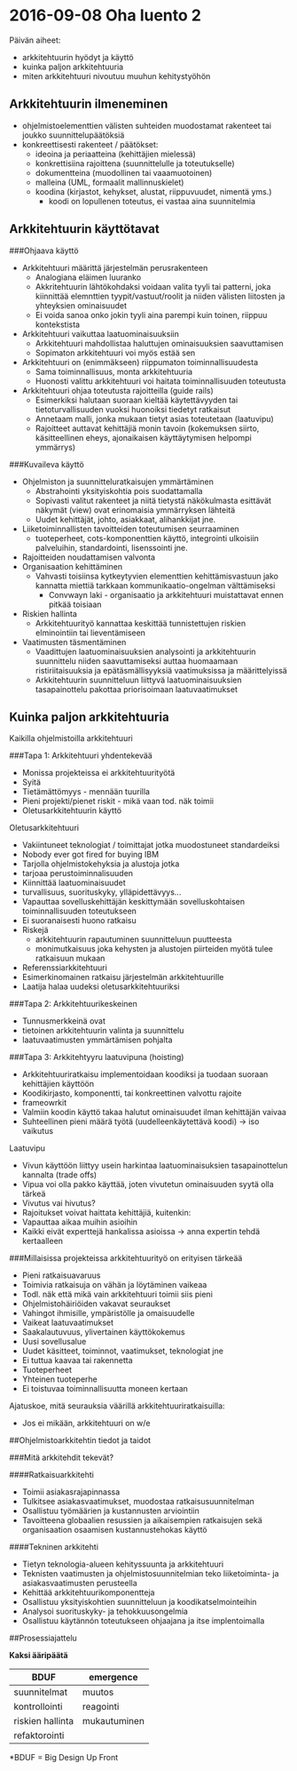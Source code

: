 2016-09-08 Oha luento 2
=======================

Päivän aiheet:
* arkkitehtuurin hyödyt ja käyttö
* kuinka paljon arkkitehtuuria
* miten arkkitehtuuri nivoutuu muuhun kehitystyöhön

Arkkitehtuurin ilmeneminen
--------------------------
* ohjelmistoelementtien välisten suhteiden muodostamat rakenteet tai joukko suunnittelupäätöksiä
* konkreettisesti rakenteet / päätökset:
  * ideoina ja periaatteina (kehittäjien mielessä)
  * konkrettisiina rajoittena (suunnittelulle ja toteutukselle)
  * dokumentteina (muodollinen tai vaaamuotoinen)
  * malleina (UML, formaalit mallinnuskielet)
  * koodina (kirjastot, kehykset, alustat, riippuvuudet, nimentä yms.)
    * koodi on lopullenen toteutus, ei vastaa aina suunnitelmia

Arkkitehtuurin käyttötavat
--------------------------

###Ohjaava käyttö

* Arkkitehtuuri määrittä järjestelmän perusrakenteen
  * Analogiana eläimen luuranko
  * Akkritehtuurin lähtökohdaksi voidaan valita tyyli tai patterni, joka kiinnittää elemnttien tyypit/vastuut/roolit ja niiden välisten liitosten ja yhteyksien ominaisuudet
  * Ei voida sanoa onko jokin tyyli aina parempi kuin toinen, riippuu kontekstista
* Arkkitehtuuri vaikuttaa laatuominaisuuksiin
  * Arkkitehtuuri mahdollistaa haluttujen ominaisuuksien saavuttamisen
  * Sopimaton arkkitehtuuri voi myös estää sen
* Arkkitehtuuri on (enimmäkseen) riippumaton toiminnallisuudesta
  * Sama toiminnallisuus, monta arkkitehtuuria
  * Huonosti valittu arkkitehtuuri voi haitata toiminnallisuuden toteutusta
* Arkkitehtuuri ohjaa toteutusta rajoitteilla (guide rails)
  * Esimerkiksi halutaan suoraan kieltää käytettävyyden tai tietoturvallisuuden vuoksi huonoiksi tiedetyt ratkaisut
  * Annetaam malli, jonka mukaan tietyt asias toteutetaan (laatuvipu)
  * Rajoitteet auttavat kehittäjiä monin tavoin (kokemuksen siirto, käsitteellinen eheys, ajonaikaisen käyttäytymisen helpompi ymmärrys)

###Kuvaileva käyttö

* Ohjelmiston ja suunnitteluratkaisujen ymmärtäminen
  * Abstrahointi yksityiskohtia pois suodattamalla
  * Sopivasti valitut rakenteet ja niitä tietystä näkökulmasta esittävät näkymät (view) ovat erinomaisia ymmärryksen lähteitä
  * Uudet kehittäjät, johto, asiakkaat, alihankkijat jne.
* Liiketoiminnallisten tavoitteiden toteutumisen seurraaminen
  * tuoteperheet, cots-komponenttien käyttö, integrointi ulkoisiin palveluihin, standardointi, lisenssointi jne.
* Rajoitteiden noudattamisen valvonta
* Organisaation kehittäminen
  * Vahvasti toisiinsa kytkeytyvien elementtien kehittämisvastuun jako kannatta miettiä tarkkaan kommunikaatio-ongelman välttämiseksi
    * Convwayn laki - organisaatio ja arkkitehtuuri muistattavat ennen pitkää toisiaan
* Riskien hallinta
  * Arkkitehtuurityö kannattaa keskittää tunnistettujen riskien elminointiin tai lieventämiseen
* Vaatimusten täsmentäminen
  * Vaadittujen laatuominaisuuksien analysointi ja arkkitehtuurin suunnittelu niiden saavuttamiseksi auttaa huomaamaan ristiriitaisuuksia ja epätäsmällisyyksiä vaatimuksissa ja määrittelyissä
  * Arkkitehtuurin suunnitteluun liittyvä laatuominaisuuksien tasapainottelu pakottaa priorisoimaan laatuvaatimukset

Kuinka paljon arkkitehtuuria
----------------------------

Kaikilla ohjelmistoilla arkkitehtuuri

###Tapa 1: Arkkitehtuuri yhdentekevää

* Monissa projekteissa ei arkkitehtuurityötä
* Syitä 
 * Tietämättömyys - mennään tuurilla
 * Pieni projekti/pienet riskit - mikä vaan tod. näk toimii
 * Oletusarkkitehtuurin käyttö

Oletusarkkitehtuuri

* Vakiintuneet teknologiat / toimittajat jotka muodostuneet standardeiksi
 * Nobody ever got fired for buying IBM
* Tarjolla ohjelmistokehyksia ja alustoja jotka
 * tarjoaa perustoiminnalisuuden
 * Kiinnittää laatuominaisuudet
  * turvallisuus, suorituskyky, ylläpidettävyys...
 * Vapauttaa sovelluskehittäjän keskittymään sovelluskohtaisen toiminnallisuuden toteutukseen
* Ei suoranaisesti huono ratkaisu
* Riskejä
  * arkkitehtuurin rapautuminen suunnitteluun puutteesta
  * monimutkaisuus joka kehysten ja alustojen piirteiden myötä tulee ratkaisuun mukaan
* Referenssiarkkitehtuuri
 * Esimerkinomainen ratkaisu järjestelmän arkkitehtuurille
 * Laatija halaa uudeksi oletusarkkitehtuuriksi

###Tapa 2: Arkkitehtuurikeskeinen

* Tunnusmerkkeinä ovat
 * tietoinen arkkitehtuurin valinta ja suunnittelu
 * laatuvaatimusten ymmärtämisen pohjalta

###Tapa 3: Arkkitehtyyru laatuvipuna (hoisting)

* Arkkitehtuuriratkaisu implementoidaan koodiksi ja tuodaan suoraan kehittäjien käyttöön
 * Koodikirjasto, komponentti, tai konkreettinen valvottu rajoite
 * frameowrkit
* Valmiin koodin käyttö takaa halutut ominaisuudet ilman kehittäjän vaivaa
* Suhteellinen pieni määrä työtä (uudelleenkäytettävä koodi) -> iso vaikutus

Laatuvipu
* Vivun käyttöön liittyy usein harkintaa laatuominaisuksien tasapainottelun kannalta (trade offs)
 * Vipua voi olla pakko käyttää, joten vivutetun ominaisuuden syytä olla tärkeä
* Vivutus vai hivutus?
 * Rajoitukset voivat haittata kehittäjiä, kuitenkin:
 * Vapauttaa aikaa muihin asioihin
 * Kaikki eivät experttejä hankalissa asioissa -> anna expertin tehdä kertaalleen

###Millaisissa projekteissa arkkitehtuurityö on erityisen tärkeää

* Pieni ratkaisuavaruus 
 * Toimivia ratkaisuja on vähän ja löytäminen vaikeaa
 * Todl. näk että mikä vain arkkitehtuuri toimii siis pieni
* Ohjelmistohäiriöiden vakavat seuraukset
 * Vahingot ihmisille, ympäristölle ja omaisuudelle
* Vaikeat laatuvaatimukset
 * Saakalautuvuus, ylivertainen käyttökokemus
* Uusi sovellusalue
 * Uudet käsitteet, toiminnot, vaatimukset, teknologiat jne
 * Ei tuttua kaavaa tai rakennetta
* Tuoteperheet
 * Yhteinen tuoteperhe
 * Ei toistuvaa toiminnallisuutta moneen kertaan

Ajatuskoe, mitä seurauksia väärillä arkkitehtuuriratkaisuilla:
* Jos ei mikään, arkkitehtuuri on w/e

##Ohjelmistoarkkitehtin tiedot ja taidot

###Mitä arkkitehdit tekevät?

####Ratkaisuarkkitehti
* Toimii asiakasrajapinnassa
* Tulkitsee asiakasvaatimukset, muodostaa ratkaisusuunnitelman
* Osallistuu työmäärien ja kustannusten arviointiin
* Tavoitteena globaalien resussien ja aikaisempien ratkaisujen sekä organisaation osaamisen kustannustehokas käyttö

####Tekninen arkkitehti
* Tietyn teknologia-alueen kehityssuunta ja arkkitehtuuri
* Teknisten vaatimusten ja ohjelmistosuunnitelmian teko liiketoiminta- ja asiakasvaatimusten perusteella
* Kehittää arkkitehtuurikomponentteja
* Osallistuu yksityiskohtien suunnitteluun ja koodikatselmointeihin
* Analysoi suorituskyky- ja tehokkuusongelmia
* Osallistuu käytännón toteutukseen ohjaajana ja itse implentoimalla

##Prosessiajattelu

**Kaksi ääripäätä**

BDUF | emergence
--- | ----
suunnitelmat | muutos
kontrollointi | reagointi
riskien hallinta | mukautuminen
 | refaktorointi

*BDUF = Big Design Up Front


